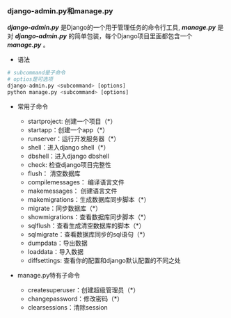 ### django-admin.py和manage.py

***django-admin.py*** 是Django的一个用于管理任务的命令行工具, ***manage.py*** 是对 ***django-admin.py*** 的简单包装，每个Django项目里面都包含一个 ***manage.py*** 。

- 语法

```python
# subcommand是子命令
# optios是可选项
django-admin.py <subcommand> [options]
python manage.py <subcommand> [options]
```

- 常用子命令

   - startproject: 创建一个项目（*）
   - startapp：创建一个app（*）
   - runserver：运行开发服务器（*）
   - shell：进入django shell（*）
   - dbshell：进入django dbshell
   - check: 检查django项目完整性
   - flush： 清空数据库
   - compilemessages： 编译语言文件
   - makemessages： 创建语言文件
   - makemigrations：生成数据库同步脚本（*）
   - migrate：同步数据库（*）
   - showmigrations：查看数据库同步脚本（*）
   - sqlflush：查看生成清空数据库的脚本（*）
   - sqlmigrate：查看数据库同步的sql语句（*）
   - dumpdata：导出数据
   - loaddata：导入数据
   - diffsettings: 查看你的配置和django默认配置的不同之处

- manage.py特有子命令
  - createsuperuser：创建超级管理员（*）
  - changepassword：修改密码（*）
  - clearsessions：清除session

